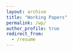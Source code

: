 ```yaml
---
layout: archive
title: "Working Papers"
permalink: /wp/
author_profile: true
redirect_from:
  - /resume
---
```


